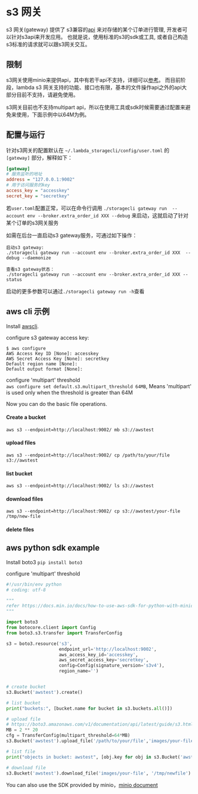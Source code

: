 # s3 网关

s3 网关(gateway) 提供了 s3兼容的[api](https://docs.aws.amazon.com/AmazonS3/latest/API/Welcome.html) 来对存储的某个订单进行管理, 开发者可以针对s3api来开发应用。
也就是说，使用标准的s3的sdk或工具, 或者自己构造s3标准的请求就可以跟s3网关交互。

## 限制
s3网关使用minio来提供api，其中有若干api不支持，详细可以[参考](https://github.com/minio/minio/blob/master/docs/minio-limits.md#list-of-amazon-s3-apis-not-supported-on-minio)。
而目前阶段，lambda s3 网关支持的功能、接口也有限，基本的文件操作api之外的api大部分目前不支持，请避免使用。

s3网关目前也不支持multipart api，所以在使用工具或sdk时候需要通过配置来避免来使用，下面示例中以64M为例。


## 配置与运行

针对s3网关的配置默认在 `~/.lambda_storagecli/config/user.toml` 的 `[gateway]` 部分，解释如下：
```ini
[gateway]
# 服务监听的地址
address = "127.0.0.1:9002"
# 用于访问服务的key
access_key = "accesskey"
secret_key = "secretkey"
```

若`user.toml`配置正常，可以在命令行调用 `./storagecli gateway run  --account env --broker.extra_order_id XXX --debug` 来启动，这就启动了针对某个订单的s3网关服务

如需在后台一直启动s3 gateway服务，可通过如下操作：
```
启动s3 gateway:
./storagecli gateway run --account env --broker.extra_order_id XXX  --debug --daemonize

查看s3 gateway状态：
./storagecli gateway run --account env --broker.extra_order_id XXX --status

```

启动的更多参数可以通过`./storagecli gateway run -h`查看

## aws cli 示例

Install [awscli](https://docs.aws.amazon.com/cli/latest/userguide/installing.html).

configure s3 gateway access key:
```
$ aws configure
AWS Access Key ID [None]: accesskey
AWS Secret Access Key [None]: secretkey
Default region name [None]:
Default output format [None]:
```

configure 'multipart' threshold    
     `aws configure set default.s3.multipart_threshold 64MB`, Means 'multipart' is used only when the threshold is  greater than 64M                                                   

Now you can do the basic file operations.     

#### Create a bucket

`aws s3 --endpoint=http://localhost:9002/ mb s3://awstest`

#### upload files

`aws s3 --endpoint=http://localhost:9002/ cp /path/to/your/file s3://awstest`

#### list bucket 

`aws s3 --endpoint=http://localhost:9002/ ls s3://awstest`

#### download files

`aws s3 --endpoint=http://localhost:9002/ cp s3://awstest/your-file /tmp/new-file`

#### delete files


## aws python sdk example

Install boto3 `pip install boto3`

configure 'multipart' threshold 

```python
#!/usr/bin/env python
# coding: utf-8

"""
refer https://docs.min.io/docs/how-to-use-aws-sdk-for-python-with-minio-server.html
"""

import boto3
from botocore.client import Config
from boto3.s3.transfer import TransferConfig

s3 = boto3.resource('s3',
                    endpoint_url='http://localhost:9002',
                    aws_access_key_id='accesskey',
                    aws_secret_access_key='secretkey',
                    config=Config(signature_version='s3v4'),
                    region_name='')


# create bucket
s3.Bucket('awstest').create()

# list bucket
print("buckets:", [bucket.name for bucket in s3.buckets.all()])

# upload file
# https://boto3.amazonaws.com/v1/documentation/api/latest/guide/s3.html#multipart-transfers
MB = 2 ** 20
cfg = TransferConfig(multipart_threshold=64*MB)
s3.Bucket('awstest').upload_file('/path/to/your/file','images/your-file', Config=cfg)

# list file
print("objects in bucket: awstest", [obj.key for obj in s3.Bucket('awstest2').objects.filter(Prefix='images/')])

# download file
s3.Bucket('awstest').download_file('images/your-file', '/tmp/newfile')
```



You can also use the SDK provided by minio，[minio document](https://docs.min.io/docs/python-client-quickstart-guide)

